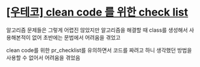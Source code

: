 # [[우테코] clean code 를 위한 check list](https://velog.io/@jinlee/%EC%9A%B0%ED%85%8C%EC%BD%94-clean-code-%EB%A5%BC-%EC%9C%84%ED%95%9C-check-list)

알고리즘 문제들은 그렇게 어렵진 않았지만
알고리즘을 해결할 때 class를 생성해서 사용해본적이 없어 초반에는 문법에서 어려움을 겪었고

clean code를 위한 pr_checklist를 유의하면서 코드를 짜려고 하니 생각했던 방법을 사용할 수 없어서 어려움을 겪었음
